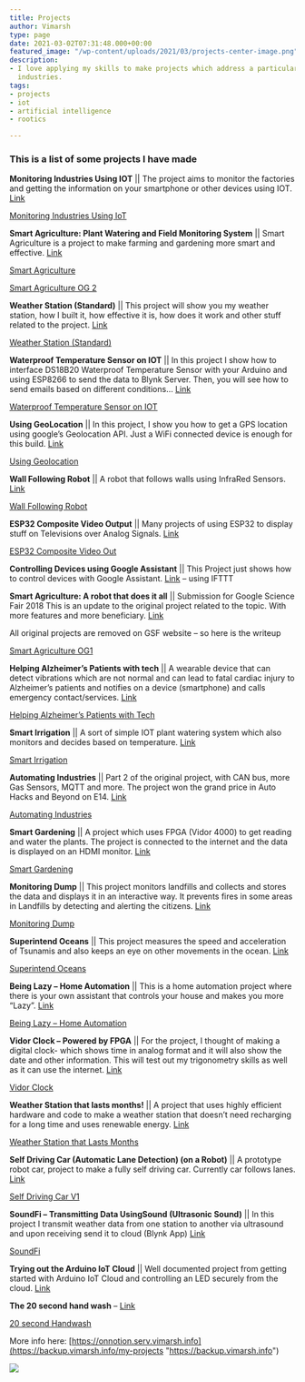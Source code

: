 ```yaml
---
title: Projects
author: Vimarsh
type: page
date: 2021-03-02T07:31:48.000+00:00
featured_image: "/wp-content/uploads/2021/03/projects-center-image.png"
description:
- I love applying my skills to make projects which address a particular issue in various
  industries.
tags:
- projects
- iot
- artificial intelligence
- rootics

---
```

### This is a list of some projects I have made

**Monitoring Industries Using IOT** || The project aims to monitor the factories and getting the information on your smartphone or other devices using IOT. [Link](https://www.hackster.io/vimarsh/monitoring-industries-using-iot-ddc208)

[Monitoring Industries Using IoT](https://www.notion.so/Monitoring-Industries-Using-IoT-b73ba1ccb8c047eb9552747912d1f0fa)

**Smart Agriculture: Plant Watering and Field Monitoring System** || Smart Agriculture is a project to make farming and gardening more smart and effective. [Link](https://makerfaire.com/maker/entry/69304/)

[Smart Agriculture](https://oldblog.vimarsh.info/p/smart-agriculture.html)

[Smart Agriculture OG 2](https://www.notion.so/Smart-Agriculture-OG-2-980b73dc9f0f413590fc8cb52847cc75)

**Weather Station (Standard)** || This project will show you my weather station, how I built it, how effective it is, how does it work and other stuff related to the project. [Link](https://www.youtube.com/watch?v=IRsGbEYqkLQ)

[Weather Station (Standard)](https://www.google.com/url?q=https%3A%2F%2Fwww.notion.so%2FWeather-Station-Standard-5bb823dddfff4166afe2fd3ddff57447&sa=D&sntz=1&usg=AFQjCNF0ZPaMxxYtXVbHrp2SCgic4zfsbA)

**Waterproof Temperature Sensor on IOT** || In this project I show how to interface DS18B20 Waterproof Temperature Sensor with your Arduino and using ESP8266 to send the data to Blynk Server. Then, you will see how to send emails based on different conditions… [Link](https://www.youtube.com/watch?v=zN1UqEv-C4w)

[Waterproof Temperature Sensor on IOT](https://www.google.com/url?q=https%3A%2F%2Fwww.notion.so%2FWaterproof-Temperature-Sensor-on-IOT-70e102254d0748a284bbff4270368ea1&sa=D&sntz=1&usg=AFQjCNFOtNIQqMnJfcsRH6CbNGGfvPUVEg)

**Using GeoLocation** || In this project, I show you how to get a GPS location using google’s Geolocation API. Just a WiFi connected device is enough for this build. [Link](https://www.youtube.com/watch?v=CN9ctgk62aw)

[Using Geolocation](https://www.google.com/url?q=https%3A%2F%2Fwww.notion.so%2FUsing-Geolocation-4b8622234e984768b3aa7c9426e67abe&sa=D&sntz=1&usg=AFQjCNGjYpXHTqdLlpppVXrWbuH-y8zWew)

**Wall Following Robot** || A robot that follows walls using InfraRed Sensors. [Link](https://www.youtube.com/watch?v=ncCQMV4how0)

[Wall Following Robot](https://www.google.com/url?q=https%3A%2F%2Fwww.notion.so%2FWall-Following-Robot-85d3c152fd9441769d6ce0b1e8cec26e&sa=D&sntz=1&usg=AFQjCNEoyqbAhlB33Bw4zY8AoBid0FA6qA)

**ESP32 Composite Video Output** || Many projects of using ESP32 to display stuff on Televisions over Analog Signals. [Link](https://www.youtube.com/playlist?list=PLgxZvhnI-8DFFeTLHNZfdVwvht-DvvW34)

[ESP32 Composite Video Out](https://www.google.com/url?q=https%3A%2F%2Fwww.notion.so%2FESP32-Composite-Video-Out-25b4aa27b7af443e9352b6757264bc96&sa=D&sntz=1&usg=AFQjCNHvX9WE61nCecE2GQFMMJaTANsv4w)

**Controlling Devices using Google Assistant** || This Project just shows how to control devices with Google Assistant. [Link](https://www.youtube.com/watch?v=cpiP_l9jyr8) – using IFTTT

**Smart Agriculture: A robot that does it all** || Submission for Google Science Fair 2018 This is an update to the original project related to the topic. With more features and more beneficiary. [Link](https://www.google.com/url?q=https%3A%2F%2Foldblog.vimarsh.info%2F2018%2F12%2Fsmart-agriculture.html&sa=D&sntz=1&usg=AFQjCNHtZdJVVqYNIM4KQquFdqkT063USg)

All original projects are removed on GSF website – so here is the writeup

[Smart Agriculture OG1](https://www.google.com/url?q=https%3A%2F%2Fwww.notion.so%2FSmart-Agriculture-OG1-4e2416649c024eff99414a2616649e06&sa=D&sntz=1&usg=AFQjCNFPePCv4zdPKkXodwTlKi1ADGA_Og)

**Helping Alzheimer’s Patients with tech** || A wearable device that can detect vibrations which are not normal and can lead to fatal cardiac injury to Alzheimer’s patients and notifies on a device (smartphone) and calls emergency contact/services. [Link](https://www.google.com/url?q=https%3A%2F%2Fwww.element14.com%2Fcommunity%2Fcommunity%2Fproject14%2Fwearabletech%2Fblog%2F2019%2F01%2F14%2Fhelping-alzeihmer-patients-with-tech&sa=D&sntz=1&usg=AFQjCNFO_JK7u7Iw9b8dfwarE-vV_bYe3A)

[Helping Alzheimer’s Patients with Tech](https://www.google.com/url?q=https%3A%2F%2Fwww.notion.so%2FHelping-Alzheimer-s-Patients-with-Tech-56929b9e3e0741478bb00860cd7fd051&sa=D&sntz=1&usg=AFQjCNFI-1Jce708D1GiQXDlBV18DuF0aQ)

**Smart Irrigation** || A sort of simple IOT plant watering system which also monitors and decides based on temperature. [Link](https://www.google.com/url?q=https%3A%2F%2Fwww.hackster.io%2Fvimarsh%2Fsmart-irrigation-e07f23&sa=D&sntz=1&usg=AFQjCNG22tU4kPnjS6fJTX62aiu1qlbX3Q)

[Smart Irrigation](https://www.google.com/url?q=https%3A%2F%2Fwww.notion.so%2FSmart-Irrigation-64872b9dd8584b91956791efe44188af&sa=D&sntz=1&usg=AFQjCNH09PnQBl_YFuwvLABGA4-D-TBFbw)

**Automating Industries** || Part 2 of the original project, with CAN bus, more Gas Sensors, MQTT and more. The project won the grand price in Auto Hacks and Beyond on E14. [Link](https://www.google.com/url?q=https%3A%2F%2Fwww.element14.com%2Fcommunity%2Fcommunity%2Farduino%2Farduino-projects%2Fblog%2F2018%2F12%2F04%2Fproject-for-auto-hacks-and-beyond-automating-industries&sa=D&sntz=1&usg=AFQjCNEOfmJAsZ6J7_JvldZRhlXXuPkIFQ)

[Automating Industries](https://www.google.com/url?q=https%3A%2F%2Fwww.notion.so%2FAutomating-Industries-75bd15f563594f4f87d10e78ca2c90b4&sa=D&sntz=1&usg=AFQjCNH_HG2ozaAdoXw9tJNB35f76aS7yw)

**Smart Gardening** || A project which uses FPGA (Vidor 4000) to get reading and water the plants. The project is connected to the internet and the data is displayed on an HDMI monitor. [Link](https://www.google.com/url?q=https%3A%2F%2Fwww.element14.com%2Fcommunity%2Fcommunity%2Farduino%2Farduino-projects%2Fblog%2F2019%2F01%2F29%2Fsmart-gardening&sa=D&sntz=1&usg=AFQjCNFScgenK4sIKKxuYR8H9CkJggdyLA)

[Smart Gardening](https://www.google.com/url?q=https%3A%2F%2Fwww.notion.so%2FSmart-Gardening-f00ae28068324b9dba062b7b0275cc1b&sa=D&sntz=1&usg=AFQjCNGE2tfql-I8IVXdLwGKFcaeniGVig)

**Monitoring Dump** || This project monitors landfills and collects and stores the data and displays it in an interactive way. It prevents fires in some areas in Landfills by detecting and alerting the citizens. [Link](https://www.google.com/url?q=https%3A%2F%2Fwww.hackster.io%2Fvimarsh%2Fmonitoring-dump-4f4bee&sa=D&sntz=1&usg=AFQjCNE4k_5uVGRMt9XF1yV78DFpUhNOaQ)

[Monitoring Dump](https://www.google.com/url?q=https%3A%2F%2Fwww.notion.so%2FMonitoring-Dump-d91577a825d64a379a46b9a08e8bf32a&sa=D&sntz=1&usg=AFQjCNG_o9lqijnDV7ETMLdH2Nm271iNwg)

**Superintend Oceans** || This project measures the speed and acceleration of Tsunamis and also keeps an eye on other movements in the ocean. [Link](https://www.google.com/url?q=https%3A%2F%2Fwww.hackster.io%2Fvimarsh%2Fsuperintend-oceans-193415&sa=D&sntz=1&usg=AFQjCNEoDkHOzmEuITDfHlmVSPnx4BJxrQ)

[Superintend Oceans](https://www.google.com/url?q=https%3A%2F%2Fwww.notion.so%2FSuperintend-Oceans-b2ad6e297257473f9dff90c570db1091&sa=D&sntz=1&usg=AFQjCNEwKZg2PqSQNTIggudY3Q7I6Xgerg)

**Being Lazy – Home Automation** || This is a home automation project where there is your own assistant that controls your house and makes you more “Lazy”. [Link](https://www.google.com/url?q=https%3A%2F%2Fwww.element14.com%2Fcommunity%2Fcommunity%2Fproject14%2Fhomeautomation%2Fblog%2F2019%2F03%2F14%2Fbeing-lazy-home-automation&sa=D&sntz=1&usg=AFQjCNGQlRn_VpzSRmM7TxShxMT2dbNMYg)

[Being Lazy – Home Automation](https://www.google.com/url?q=https%3A%2F%2Fwww.notion.so%2FBeing-Lazy-Home-Automation-86f3115223bb4bc599944e48a1ff52c9&sa=D&sntz=1&usg=AFQjCNF3vsqQ0vCTkXIlxqbur0IWYrGQaA)

**Vidor Clock – Powered by FPGA** || For the project, I thought of making a digital clock- which shows time in analog format and it will also show the date and other information. This will test out my trigonometry skills as well as it can use the internet. [Link](https://www.google.com/url?q=https%3A%2F%2Fwww.element14.com%2Fcommunity%2Fcommunity%2Fproject14%2Fprogrammable-logic%2Fblog%2F2019%2F07%2F16%2Fclock-on-monitor-powered-by-fpga&sa=D&sntz=1&usg=AFQjCNHSgXrPEw3phPMdHXOI6MPqjgFIdA)

[Vidor Clock](https://www.google.com/url?q=https%3A%2F%2Fwww.notion.so%2FVidor-Clock-e2a7043e798c4a0e9cc1b056ca508d86&sa=D&sntz=1&usg=AFQjCNGh-KLsFaTKX7knX0HpE-XS3JiEhg)

**Weather Station that lasts months!** || A project that uses highly efficient hardware and code to make a weather station that doesn’t need recharging for a long time and uses renewable energy. [Link](https://www.google.com/url?q=https%3A%2F%2Fwww.element14.com%2Fcommunity%2Fcommunity%2Farduino%2Farduino-projects%2Fblog%2F2019%2F10%2F13%2Fweather-station-that-lasts-months&sa=D&sntz=1&usg=AFQjCNFLRCNVYohrMvJ-X4YAqpp8tUN7rA)

[Weather Station that Lasts Months](https://www.google.com/url?q=https%3A%2F%2Fwww.notion.so%2FWeather-Station-that-Lasts-Months-38ac1ebb87854750946838ba4b7cfd86&sa=D&sntz=1&usg=AFQjCNEwEWuBCltK6sNReqb79QUqctI7Yw)

**Self Driving Car (Automatic Lane Detection) (on a Robot)** || A prototype robot car, project to make a fully self driving car. Currently car follows lanes. [Link](https://www.google.com/url?q=https%3A%2F%2Fwww.element14.com%2Fcommunity%2Fpeople%2Fvimarsh_%2Fblog%2F2019%2F11%2F18%2Fself-driving-car-automatic-lane-detection-on-a-robot&sa=D&sntz=1&usg=AFQjCNFp7_3y8xuYjvDPJAX_lBfo7PbECQ)

[Self Driving Car V1](https://www.google.com/url?q=https%3A%2F%2Fwww.notion.so%2FSelf-Driving-Car-V1-3ab65d7ec7ee45d09e367a2153ffdf6f&sa=D&sntz=1&usg=AFQjCNExv3XOV4mspS0xC4uq83qW5wcp0Q)

**SoundFi – Transmitting Data UsingSound (Ultrasonic Sound)** || In this project I transmit weather data from one station to another via ultrasound and upon receiving send it to cloud (Blynk App) [Link](https://www.google.com/url?q=https%3A%2F%2Fwww.element14.com%2Fcommunity%2Fpeople%2Fvimarsh_%2Fblog%2F2020%2F03%2F09%2Fsoundfi-transmitting-data-using-sound-ultrasonic-sound&sa=D&sntz=1&usg=AFQjCNEjjA7SwB0QmW6Bg7OI-vtvedacOw)

[SoundFi](https://www.google.com/url?q=https%3A%2F%2Fwww.notion.so%2FSoundFi-e4a0f7de05494144a3dd09a815d75da2&sa=D&sntz=1&usg=AFQjCNEWTcWT64ZokX7vzSt7rrnTej81-w)

**Trying out the Arduino IoT Cloud** || Well documented project from getting started with Arduino IoT Cloud and controlling an LED securely from the cloud. [Link](https://www.google.com/url?q=https%3A%2F%2Fwww.element14.com%2Fcommunity%2Fcommunity%2Farduino%2Fblog%2F2020%2F03%2F20%2Ftrying-out-the-arduino-iot-cloud&sa=D&sntz=1&usg=AFQjCNGm-SMvAwinzSsz1pTJIhDrXp5kbw)

**The 20 second hand wash** – [Link](https://www.google.com/url?q=https%3A%2F%2Fwww.element14.com%2Fcommunity%2Fcommunity%2Fproject14%2Ffightinggerms%2Fblog%2F2020%2F03%2F21%2Fthe-20-second-handwash&sa=D&sntz=1&usg=AFQjCNEOsIG8A8ENU_otnSr_dAdTLz_zUg)

[20 second Handwash](https://www.google.com/url?q=https%3A%2F%2Fwww.notion.so%2F20-second-Handwash-4dbc5d08e269461393daf7af8074c3a6&sa=D&sntz=1&usg=AFQjCNHIJFsG-mNA7503LT1dfa2HqL4E-w)

More info here: [https://onnotion.serv.vimarsh.info](https://backup.vimarsh.info/my-projects "https://backup.vimarsh.info")

![](/uploads/projects-center-image.png)